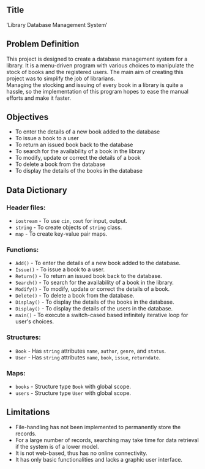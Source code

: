 ## __Title__  
‘Library Database Management System’

## __Problem Definition__  
This project is designed to create a database management system for a library. It is a menu-driven program with various choices to manipulate the stock of books and the registered users. The main aim of creating this project was to simplify the job of librarians.  
Managing the stocking and issuing of every book in a library is quite a hassle, so the implementation of this program hopes to ease the manual efforts and make it faster.

## __Objectives__  
- To enter the details of a new book added to the database  
- To issue a book to a user  
- To return an issued book back to the database  
- To search for the availability of a book in the library  
- To modify, update or correct the details of a book  
- To delete a book from the database  
- To display the details of the books in the database  

## __Data Dictionary__

### Header files:
- `iostream` - To use `cin`, `cout` for input, output.
- `string` - To create objects of `string` class.
- `map` - To create key-value pair maps.

### Functions:
- `Add()` - To enter the details of a new book added to the database.
- `Issue()` - To issue a book to a user.
- `Return()` - To return an issued book back to the database.
- `Search()` - To search for the availability of a book in the library.
- `Modify()` - To modify, update or correct the details of a book.
- `Delete()` - To delete a book from the database.
- `Display()` - To display the details of the books in the database.
- `Display()` - To display the details of the users in the database.
- `main()` - To execute a switch-cased based infinitely iterative loop for user's choices.

### Structures:
- `Book` - Has `string` attributes `name`, `author`, `genre`, and `status`.
- `User` - Has `string` attributes `name`, `book`, `issue`, `returndate`.

### Maps:
- `books` - Structure type `Book` with global scope.
- `users` - Structure type `User` with global scope.

## __Limitations__  
- File-handling has not been implemented to permanently store the records.
- For a large number of records, searching may take time for data retrieval if the system is of a lower model.
- It is not web-based, thus has no online connectivity.
- It has only basic functionalities and lacks a graphic user interface.
